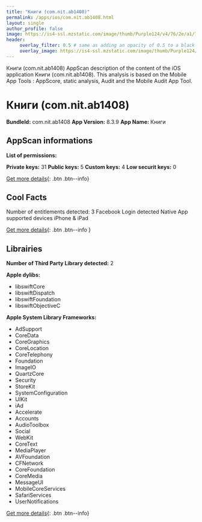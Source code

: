 ```yaml
---
title: "Книги (com.nit.ab1408)"
permalink: /apps/ios/com.nit.ab1408.html
layout: single
author_profile: false
image: https://is4-ssl.mzstatic.com/image/thumb/Purple124/v4/76/2e/a1/762ea1ae-5cbb-f046-9beb-1c46725bec47/AppIcon-0-0-1x_U007emarketing-0-0-0-7-0-0-sRGB-0-0-0-GLES2_U002c0-512MB-85-220-0-0.png/512x512bb.jpg
header: 
     overlay_filter: 0.5 # same as adding an opacity of 0.5 to a black background
     overlay_image: https://is4-ssl.mzstatic.com/image/thumb/Purple124/v4/76/2e/a1/762ea1ae-5cbb-f046-9beb-1c46725bec47/AppIcon-0-0-1x_U007emarketing-0-0-0-7-0-0-sRGB-0-0-0-GLES2_U002c0-512MB-85-220-0-0.png/512x512bb.jpg
---
```

Книги (com.nit.ab1408) AppScan description of the content of the iOS application Книги (com.nit.ab1408). This analysis is based on the Mobile App Tools : AppScore, static analysis, Audit and the Mobile Audit App Tool.

# Книги (com.nit.ab1408)

**BundleId:** com.nit.ab1408
**App Version:** 8.3.9
**App Name:** Книги


## AppScan informations 

**List of permissions:** 
  
  
**Private keys:** 31
**Public keys:** 5
**Custom keys:** 4
**Low securit keys:** 0
  
[Get more details](/pricing.html){: .btn .btn--info}

## Cool Facts

Number of entitlements detected: 3
Facebook Login detected
Native App
supported devices iPhone & iPad
  
[Get more details](/pricing.html){: .btn .btn--info }

## Librairies 
**Number of Third Party Library detected:** 2


**Apple dylibs:**
- libswiftCore
- libswiftDispatch
- libswiftFoundation
- libswiftObjectiveC


**Apple System Library Frameworks:**
- AdSupport
- CoreData
- CoreGraphics
- CoreLocation
- CoreTelephony
- Foundation
- ImageIO
- QuartzCore
- Security
- StoreKit
- SystemConfiguration
- UIKit
- iAd
- Accelerate
- Accounts
- AudioToolbox
- Social
- WebKit
- CoreText
- MediaPlayer
- AVFoundation
- CFNetwork
- CoreFoundation
- CoreMedia
- MessageUI
- MobileCoreServices
- SafariServices
- UserNotifications


  
[Get more details](/pricing.html){: .btn .btn--info}

